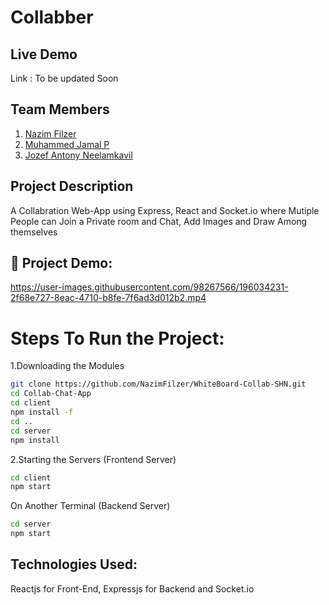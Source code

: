 # Collabber 

## Live Demo

Link : To be updated Soon

## Team Members

1. [Nazim Filzer](https://github.com/NazimFilzer/)
1. [Muhammed Jamal P](https://github.com/jamaljm/)
1. [Jozef Antony Neelamkavil ](https://github.com/jzf21/)

## Project Description
A Collabration Web-App using Express, React and Socket.io where Mutiple People can Join a Private room and Chat, Add Images and Draw Among themselves

## 🔧 Project Demo:

https://user-images.githubusercontent.com/98267566/196034231-2f68e727-8eac-4710-b8fe-7f6ad3d012b2.mp4

# Steps To Run the Project:

1.Downloading the Modules
```bash
git clone https://github.com/NazimFilzer/WhiteBoard-Collab-SHN.git
cd Collab-Chat-App
cd client
npm install -f
cd ..
cd server
npm install
```
2.Starting the Servers (Frontend Server)
```bash
cd client
npm start
```
On Another Terminal (Backend Server)
```bash
cd server
npm start
```

## Technologies Used:

Reactjs for Front-End, Expressjs for Backend and Socket.io



